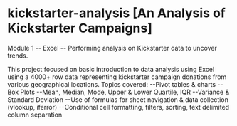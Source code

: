 # kickstarter-analysis [An Analysis of Kickstarter Campaigns]
Module 1 -- Excel -- Performing analysis on Kickstarter data to uncover trends.

This project focused on basic introduction to data analysis using Excel using a 4000+ row data representing kickstarter campaign donations from various geographical locations.
Topics covered:
--Pivot tables & charts
--Box Plots
--Mean, Median, Mode, Upper & Lower Quartile, IQR
--Variance & Standard Deviation
--Use of formulas for sheet navigation & data collection (vlookup, iferror)
--Conditional cell formatting, filters, sorting, text delimited column separation
